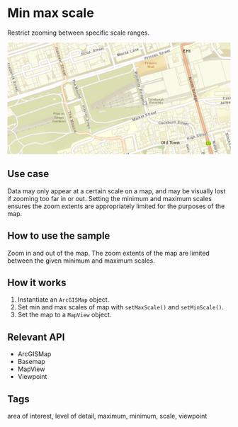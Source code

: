 # Min max scale

Restrict zooming between specific scale ranges.

![Image of min max scale](MinMaxScale.png)

## Use case

Data may only appear at a certain scale on a map, and may be visually lost if zooming too far in or out. Setting the minimum and maximum scales ensures the zoom extents are appropriately limited for the purposes of the map.

## How to use the sample

Zoom in and out of the map. The zoom extents of the map are limited between the given minimum and maximum scales.

## How it works

1. Instantiate an `ArcGISMap` object.
2. Set min and max scales of map with `setMaxScale()` and `setMinScale()`.
3. Set the map to a `MapView` object.
 
## Relevant API

* ArcGISMap
* Basemap
* MapView
* Viewpoint

## Tags

area of interest, level of detail, maximum, minimum, scale, viewpoint
